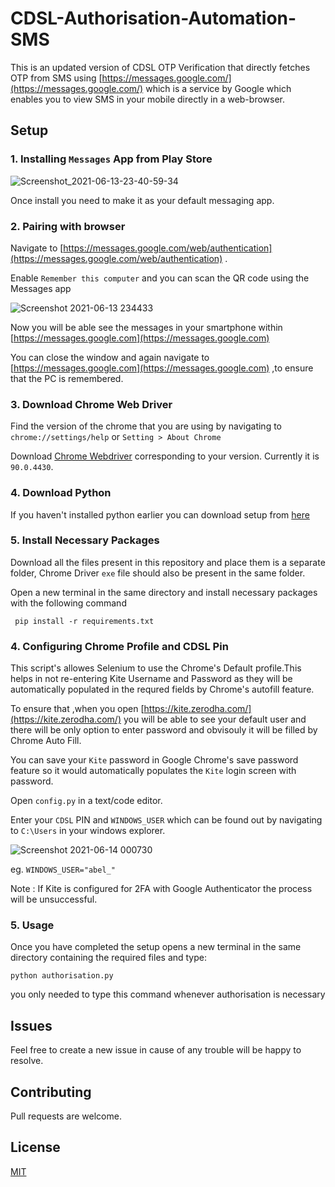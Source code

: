 # CDSL-Authorisation-Automation-SMS

This is an updated version of CDSL OTP Verification that directly fetches OTP from SMS using [https://messages.google.com/](https://messages.google.com/) which is a service by Google which enables you to view SMS in your mobile directly in a web-browser.

## Setup

### 1. Installing ```Messages``` App from Play Store

![Screenshot_2021-06-13-23-40-59-34](https://user-images.githubusercontent.com/13176032/121817774-0627ba80-cca1-11eb-876e-d5bbfd643c38.jpg)

Once install you need to make it as your default messaging app.

### 2. Pairing with browser

Navigate to [https://messages.google.com/web/authentication](https://messages.google.com/web/authentication) .

Enable ```Remember this computer``` and you can scan the QR code using the Messages app

![Screenshot 2021-06-13 234433](https://user-images.githubusercontent.com/13176032/121817825-5737ae80-cca1-11eb-98b1-9eee1f97446b.png)

Now you will be able see the messages in your smartphone within [https://messages.google.com](https://messages.google.com)

You can close the window and again navigate to [https://messages.google.com](https://messages.google.com) ,to ensure that the PC is remembered.

### 3. Download Chrome Web Driver

Find the version of the chrome that you are using by navigating to ```chrome://settings/help``` or
```Setting > About Chrome```

Download [Chrome Webdriver](https://chromedriver.chromium.org/) corresponding to your version.
Currently it is ```90.0.4430```.

### 4. Download Python

If you haven't installed python earlier you can download setup from [here](https://www.python.org/downloads/)

### 5. Install Necessary Packages

Download all the files present in this repository and place them is a separate folder, Chrome Driver ```exe``` file should also be present in the same folder.

Open a new terminal in the same directory and install necessary packages with the following command

``` pip install -r requirements.txt```

### 4. Configuring Chrome Profile and CDSL Pin

This script's allowes Selenium to use the Chrome's Default profile.This helps in not re-entering Kite Username and Password as they will be automatically populated in the requred fields by Chrome's autofill feature. 

To ensure that ,when you open [https://kite.zerodha.com/](https://kite.zerodha.com/) you will be able to see your default user and there will be only option to enter password and obvisouly it will be filled by Chrome Auto Fill.

You can save your ```Kite``` password in Google Chrome's save password feature so it would automatically populates the ```Kite``` login screen with password.


Open ```config.py``` in a text/code editor.

Enter your ```CDSL``` PIN and ```WINDOWS_USER``` which can be found out by navigating to ```C:\Users``` in your windows explorer.

![Screenshot 2021-06-14 000730](https://user-images.githubusercontent.com/13176032/121818397-93b8d980-cca4-11eb-8db6-be8fe570f3c6.png)
 
 eg. ```WINDOWS_USER="abel_"```

Note : If Kite is configured for 2FA with Google Authenticator the process will be unsuccessful.

### 5. Usage

Once you have completed the setup opens a new terminal in the same directory containing the required files and type:

```python authorisation.py```

you only needed to type this command whenever authorisation is necessary

## Issues
Feel free to create a new issue in cause of any trouble will be happy to resolve.

## Contributing
Pull requests are welcome.
## License
[MIT](https://choosealicense.com/licenses/mit/)
